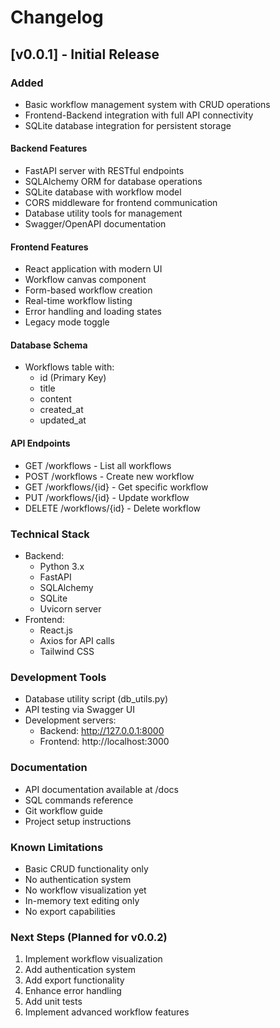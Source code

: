 # Changelog

## [v0.0.1] - Initial Release

### Added
- Basic workflow management system with CRUD operations
- Frontend-Backend integration with full API connectivity
- SQLite database integration for persistent storage

#### Backend Features
- FastAPI server with RESTful endpoints
- SQLAlchemy ORM for database operations
- SQLite database with workflow model
- CORS middleware for frontend communication
- Database utility tools for management
- Swagger/OpenAPI documentation

#### Frontend Features
- React application with modern UI
- Workflow canvas component
- Form-based workflow creation
- Real-time workflow listing
- Error handling and loading states
- Legacy mode toggle

#### Database Schema
- Workflows table with:
  - id (Primary Key)
  - title
  - content
  - created_at
  - updated_at

#### API Endpoints
- GET /workflows - List all workflows
- POST /workflows - Create new workflow
- GET /workflows/{id} - Get specific workflow
- PUT /workflows/{id} - Update workflow
- DELETE /workflows/{id} - Delete workflow

### Technical Stack
- Backend:
  - Python 3.x
  - FastAPI
  - SQLAlchemy
  - SQLite
  - Uvicorn server
- Frontend:
  - React.js
  - Axios for API calls
  - Tailwind CSS
  
### Development Tools
- Database utility script (db_utils.py)
- API testing via Swagger UI
- Development servers:
  - Backend: http://127.0.0.1:8000
  - Frontend: http://localhost:3000

### Documentation
- API documentation available at /docs
- SQL commands reference
- Git workflow guide
- Project setup instructions

### Known Limitations
- Basic CRUD functionality only
- No authentication system
- No workflow visualization yet
- In-memory text editing only
- No export capabilities

### Next Steps (Planned for v0.0.2)
1. Implement workflow visualization
2. Add authentication system
3. Add export functionality
4. Enhance error handling
5. Add unit tests
6. Implement advanced workflow features

